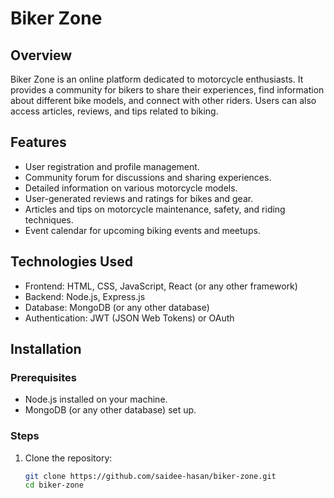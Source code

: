 # Biker Zone

## Overview
Biker Zone is an online platform dedicated to motorcycle enthusiasts. It provides a community for bikers to share their experiences, find information about different bike models, and connect with other riders. Users can also access articles, reviews, and tips related to biking.

## Features
- User registration and profile management.
- Community forum for discussions and sharing experiences.
- Detailed information on various motorcycle models.
- User-generated reviews and ratings for bikes and gear.
- Articles and tips on motorcycle maintenance, safety, and riding techniques.
- Event calendar for upcoming biking events and meetups.

## Technologies Used
- Frontend: HTML, CSS, JavaScript, React (or any other framework)
- Backend: Node.js, Express.js
- Database: MongoDB (or any other database)
- Authentication: JWT (JSON Web Tokens) or OAuth

## Installation

### Prerequisites
- Node.js installed on your machine.
- MongoDB (or any other database) set up.

### Steps
1. Clone the repository:
   ```bash
   git clone https://github.com/saidee-hasan/biker-zone.git
   cd biker-zone
